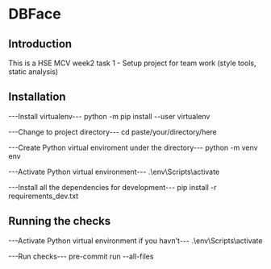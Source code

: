 # DBFace

## Introduction

This is a HSE MCV week2 task 1 - Setup project for team work (style tools, static analysis)

## Installation

---Install virtualenv---
python -m pip install --user virtualenv

---Change to project directory---
cd paste/your/directory/here

---Create Python virtual enviroment under the directory---
python -m venv env

---Activate Python virtual environment---
.\env\Scripts\activate

---Install all the dependencies for development---
pip install -r requirements_dev.txt


## Running the checks
---Activate Python virtual environment if you havn't---
.\env\Scripts\activate

---Run checks---
pre-commit run --all-files
